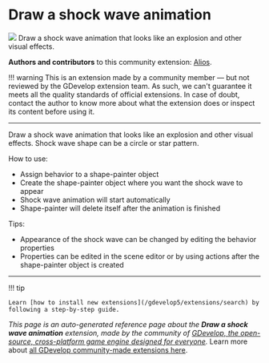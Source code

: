 # Draw a shock wave animation

<img src="https://resources.gdevelop-app.com/assets/Icons/octagram-outline.svg" class="extension-icon"></img>
Draw a shock wave animation that looks like an explosion and other visual effects.

**Authors and contributors** to this community extension: [Alios](https://gd.games/Alios).

!!! warning
    This is an extension made by a community member — but not reviewed
    by the GDevelop extension team. As such, we can't guarantee it
    meets all the quality standards of official extensions. In case of
    doubt, contact the author to know more about what the extension
    does or inspect its content before using it.


---

Draw a shock wave animation that looks like an explosion and other visual effects.
Shock wave shape can be a circle or star pattern.

How to use:

- Assign behavior to a shape-painter object
- Create the shape-painter object where you want the shock wave to appear
- Shock wave animation will start automatically
- Shape-painter will delete itself after the animation is finished

Tips:

- Appearance of the shock wave can be changed by editing the behavior properties
- Properties can be edited in the scene editor or by using actions after the shape-painter object is created


---

!!! tip

    Learn [how to install new extensions](/gdevelop5/extensions/search) by following a step-by-step guide.

*This page is an auto-generated reference page about the **Draw a shock wave animation** extension, made by the community of [GDevelop, the open-source, cross-platform game engine designed for everyone](https://gdevelop.io/).* Learn more about [all GDevelop community-made extensions here](/gdevelop5/extensions).